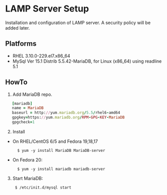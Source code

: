 LAMP Server Setup
============
Installation and configuration of LAMP server. A security policy will be added later.

Platforms
------------
- RHEL 3.10.0-229.el7.x86_64
- MySql Ver 15.1 Distrib 5.5.42-MariaDB, for Linux (x86_64) using readline 5.1

HowTo
----------
1. Add MariaDB repo.
```ruby
   [mariadb]
   name = MariaDB
   baseurl = http://yum.mariadb.org/5.5/rhel6-amd64
   gpgkey=https://yum.mariadb.org/RPM-GPG-KEY-MariaDB
   gpgcheck=1
```
2. Install
- On RHEL/CentOS 6/5 and Fedora 19,18,17

        $ yum -y install MariaDB MariaDB-server

- On Fedora 20:

        $ yum -y install mariadb mariadb-server

3. Start MariaDB:

        $ /etc/init.d/mysql start
